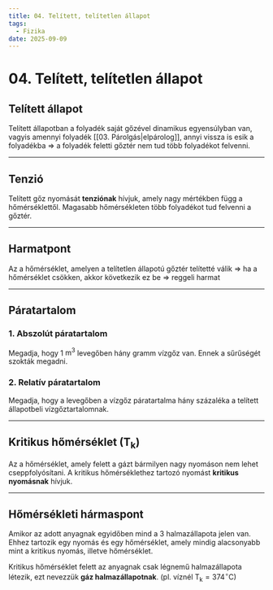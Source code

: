 ```yaml
---
title: 04. Telített, telítetlen állapot
tags:
  - Fizika
date: 2025-09-09
---
```


# 04. Telített, telítetlen állapot

## Telített állapot

Telített állapotban a folyadék saját gőzével dinamikus egyensúlyban van, vagyis amennyi folyadék [[03. Párolgás|elpárolog]], annyi vissza is esik a folyadékba $\Rightarrow$ a folyadék feletti gőztér nem tud több folyadékot felvenni.

---

## Tenzió

Telített gőz nyomását **tenziónak** hívjuk, amely nagy mértékben függ a hőmérséklettől. Magasabb hőmérsékleten több folyadékot tud felvenni a gőztér.

---

## Harmatpont

Az a hőmérséklet, amelyen a telítetlen állapotú gőztér telítetté válik $\Rightarrow$ ha a hőmérséklet csökken, akkor következik ez be $\Rightarrow$ reggeli harmat

---

## Páratartalom

### 1. Abszolút páratartalom

Megadja, hogy 1 $\text{m}^3$ levegőben hány gramm vízgőz van. Ennek a sűrűségét szokták megadni.

### 2. Relatív páratartalom

Megadja, hogy a levegőben a vízgőz páratartalma hány százaléka a telített állapotbeli vízgőztartalomnak.

---

## Kritikus hőmérséklet ($\text{T}_\text{k}$)

Az a hőmérséklet, amely felett a gázt bármilyen nagy nyomáson nem lehet cseppfolyósítani.
A kritikus hőmérséklethez tartozó nyomást **kritikus nyomásnak** hívjuk.

---

## Hőmérsékleti hármaspont

Amikor az adott anyagnak egyidőben mind a 3 halmazállapota jelen van.
Ehhez tartozik egy nyomás és egy hőmérséklet, amely mindig alacsonyabb mint a kritikus nyomás, illetve hőmérséklet.

Kritikus hőmérséklet felett az anyagnak csak légnemű halmazállapota létezik, ezt nevezzük **gáz halmazállapotnak**. (pl. víznél $\text{T}_\text{k} = 374^\circ\text{C}$)